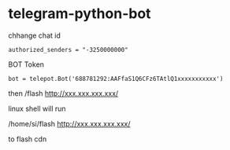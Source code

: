 # telegram-python-bot

chhange chat id
```
authorized_senders = "-3250000000"
```
BOT Token
```
bot = telepot.Bot('688781292:AAFfaS1Q6CFz6TAtlQ1xxxxxxxxxxx')
```

then /flash http://xxx.xxx.xxx.xxx/

linux shell will run

/home/si/flash http://xxx.xxx.xxx.xxx/

to flash cdn
